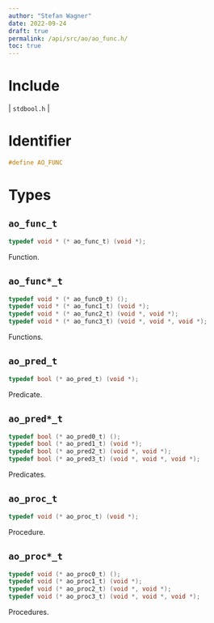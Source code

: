 ```yaml
---
author: "Stefan Wagner"
date: 2022-09-24
draft: true
permalink: /api/src/ao/ao_func.h/
toc: true
---
```


# Include

| `stdbool.h` |

# Identifier

```c
#define AO_FUNC
```

# Types

## `ao_func_t`

```c
typedef void * (* ao_func_t) (void *);
```

Function.

## `ao_func*_t`

```c
typedef void * (* ao_func0_t) ();
typedef void * (* ao_func1_t) (void *);
typedef void * (* ao_func2_t) (void *, void *);
typedef void * (* ao_func3_t) (void *, void *, void *);
```

Functions.

## `ao_pred_t`

```c
typedef bool (* ao_pred_t) (void *);
```

Predicate.

## `ao_pred*_t`

```c
typedef bool (* ao_pred0_t) ();
typedef bool (* ao_pred1_t) (void *);
typedef bool (* ao_pred2_t) (void *, void *);
typedef bool (* ao_pred3_t) (void *, void *, void *);
```

Predicates.

## `ao_proc_t`

```c
typedef void (* ao_proc_t) (void *);
```

Procedure.

## `ao_proc*_t`

```c
typedef void (* ao_proc0_t) ();
typedef void (* ao_proc1_t) (void *);
typedef void (* ao_proc2_t) (void *, void *);
typedef void (* ao_proc3_t) (void *, void *, void *);
```

Procedures.
